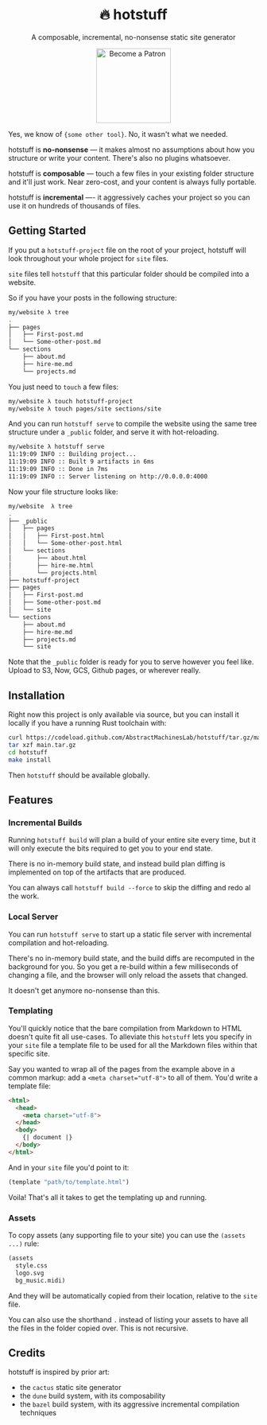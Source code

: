 <h1 align="center"> 🔥 hotstuff </h1>

<p align="center"> A composable, incremental, no-nonsense static site generator </p>

<div align="center">
  <a align="center" href="https://www.patreon.com/AbstractMachines">
    <img alt="Become a Patron" src="https://c5.patreon.com/external/logo/become_a_patron_button.png" width="150px" />
  </a>
</div>

Yes, we know of `{some other tool}`. No, it wasn't what we needed.

hotstuff is **no-nonsense** &mdash; it makes almost no assumptions about how
you structure or write your content. There's also no plugins whatsoever.

hotstuff is **composable** &mdash; touch a few files in your existing folder
structure and it'll just work. Near zero-cost, and your content is always fully
portable.

hotstuff is **incremental** &mdash;- it aggressively caches your project so you
can use it on hundreds of thousands of files.

## Getting Started

If you put a `hotstuff-project` file on the root of your project, hotstuff will
look throughout your whole project for `site` files.

`site` files tell `hotstuff` that this particular folder should be compiled
into a website.

So if you have your posts in the following structure:

```sh
my/website λ tree
.
├── pages
│   ├── First-post.md
│   └── Some-other-post.md
└── sections
    ├── about.md
    ├── hire-me.md
    └── projects.md
```

You just need to `touch` a few files:

```sh
my/website λ touch hotstuff-project
my/website λ touch pages/site sections/site
```

And you can run `hotstuff serve` to compile the website using the same tree
structure under a `_public` folder, and serve it with hot-reloading.

```sh
my/website λ hotstuff serve
11:19:09 INFO :: Building project...
11:19:09 INFO :: Built 9 artifacts in 6ms
11:19:09 INFO :: Done in 7ms
11:19:09 INFO :: Server listening on http://0.0.0.0:4000
```

Now your file structure looks like:

```sh
my/website  λ tree
.
├── _public
│   ├── pages
│   │   ├── First-post.html
│   │   └── Some-other-post.html
│   └── sections
│       ├── about.html
│       ├── hire-me.html
│       └── projects.html
├── hotstuff-project
├── pages
│   ├── First-post.md
│   ├── Some-other-post.md
│   └── site
└── sections
    ├── about.md
    ├── hire-me.md
    ├── projects.md
    └── site
```

Note that the `_public` folder is ready for you to serve however you feel like.
Upload to S3, Now, GCS, Github pages, or wherever really.

## Installation

Right now this project is only available via source, but you can install it
locally if you have a running Rust toolchain with:

```sh
curl https://codeload.github.com/AbstractMachinesLab/hotstuff/tar.gz/main > hotstuff.tar.gz
tar xzf main.tar.gz
cd hotstuff
make install
```

Then `hotstuff` should be available globally.

## Features

### Incremental Builds

Running `hotstuff build` will plan a build of your entire site every time, but
it will only execute the bits required to get you to your end state.

There is no in-memory build state, and instead build plan diffing is implemented
on top of the artifacts that are produced.

You can always call `hotstuff build --force` to skip the diffing and redo al
the work.

### Local Server

You can run `hotstuff serve` to start up a static file server with incremental
compilation and hot-reloading.

There's no in-memory build state, and the build diffs are recomputed in the
background for you. So you get a re-build within a few milliseconds of changing
a file, and the browser will only reload the assets that changed.

It doesn't get anymore no-nonsense than this.

### Templating

You'll quickly notice that the bare compilation from Markdown to HTML doesn't
quite fit all use-cases. To alleviate this `hotstuff` lets you specify in your
`site` file a template file to be used for all the Markdown files within that
specific site.

Say you wanted to wrap all of the pages from the example above in a common
markup: add a `<meta charset="utf-8">` to all of them. You'd write a template
file:

```html
<html>
  <head>
    <meta charset="utf-8">
  </head>
  <body>
    {| document |}
  </body>
</html>
```

And in your `site` file you'd point to it:

```lisp
(template "path/to/template.html")
```

Voila! That's all it takes to get the templating up and running.

### Assets

To copy assets (any supporting file to your site) you can use the `(assets
...)` rule:

```lisp
(assets
  style.css
  logo.svg
  bg_music.midi)
```

And they will be automatically copied from their location, relative to the
`site` file.

You can also use the shorthand `.` instead of listing your assets to have all
the files in the folder copied over. This is not recursive.

## Credits

hotstuff is inspired by prior art:

* the `cactus` static site generator
* the `dune` build system, with its composability
* the `bazel` build system, with its aggressive incremental compilation
  techniques
